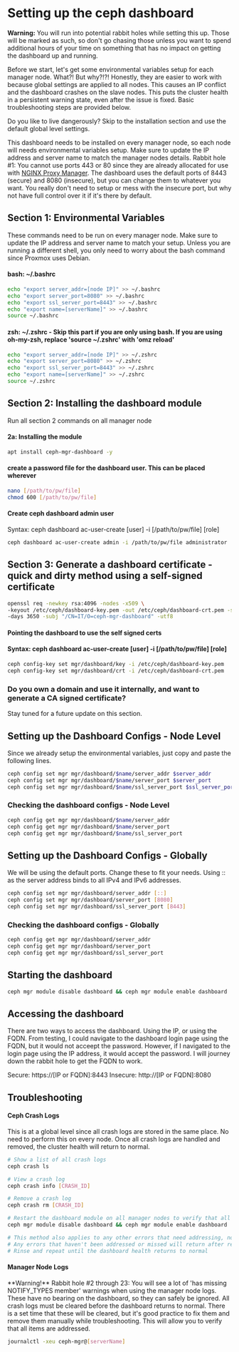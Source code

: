 <h1>Setting up the ceph dashboard</h1>

**Warning:** You will run into potential rabbit holes while setting this up. Those will be marked as such, so don't go chasing those unless you want to spend additional hours of your time on something that has no impact on getting the dashboard up and running.

Before we start, let's get some environmental variables setup for each manager node. What?! But why?!?! Honestly, they are easier to work with because global settings are applied to all nodes. This causes an IP conflict and the dashboard crashes on the slave nodes. This puts the cluster health in a persistent warning state, even after the issue is fixed. Basic troubleshooting steps are provided below. 

Do you like to live dangerously? Skip to the installation section and use the default global level settings. 

This dashboard needs to be installed on every manager node, so each node will needs environmental variables setup. Make sure to update the IP address and server name to match the manager nodes details. Rabbit hole #1: You cannot use ports 443 or 80 since they are already allocated for use with [NGINX Proxy Manager](https://pve.proxmox.com/wiki/Web_Interface_Via_Nginx_Proxy). The dashboard uses the default ports of 8443 (secure) and 8080 (insecure), but you can change them to whatever you want. You really don't need to setup or mess with the insecure port, but why not have full control over it if it's there by default.

<h2>Section 1: Environmental Variables</h2>
These commands need to be run on every manager node. Make sure to update the IP address and server name to match your setup. Unless you are running a different shell, you only need to worry about the bash command since Proxmox uses Debian. 

<h4>bash: ~/.bashrc</h4>

```bash
echo "export server_addr=[node IP]" >> ~/.bashrc
echo "export server_port=8080" >> ~/.bashrc
echo "export ssl_server_port=8443" >> ~/.bashrc
echo "export name=[serverName]" >> ~/.bashrc
source ~/.bashrc
```
<h4>zsh: ~/.zshrc - Skip this part if you are only using bash. If you are using oh-my-zsh, replace 'source ~/.zshrc' with 'omz reload'</h4>

```bash
echo "export server_addr=[node IP]" >> ~/.zshrc
echo "export server_port=8080" >> ~/.zshrc
echo "export ssl_server_port=8443" >> ~/.zshrc
echo "export name=[serverName]" >> ~/.zshrc
source ~/.zshrc
```

<h2>Section 2: Installing the dashboard module</h2>
Run all section 2 commands on all manager node

<h4>2a: Installing the module</h4>

```bash
apt install ceph-mgr-dashboard -y
```

<h4>create a password file for the dashboard user. This can be placed wherever</h4>

```bash
nano [/path/to/pw/file]
chmod 600 [/path/to/pw/file]
```
<h4>Create ceph dashboard admin user</h4>
Syntax: ceph dashboard ac-user-create [user] -i [/path/to/pw/file] [role]

```bash
ceph dashboard ac-user-create admin -i /path/to/pw/file administrator
```

<h2>Section 3: Generate a dashboard certificate - quick and dirty method using a self-signed certificate</h2>

```bash
openssl req -newkey rsa:4096 -nodes -x509 \
-keyout /etc/ceph/dashboard-key.pem -out /etc/ceph/dashboard-crt.pem -sha512 \
-days 3650 -subj "/CN=IT/O=ceph-mgr-dashboard" -utf8
```

<h4>Pointing the dashboard to use the self signed certs</h4>
<h4>Syntax: ceph dashboard ac-user-create [user] -i [/path/to/pw/file] [role]</h4>

```bash
ceph config-key set mgr/dashboard/key -i /etc/ceph/dashboard-key.pem
ceph config-key set mgr/dashboard/crt -i /etc/ceph/dashboard-crt.pem
```
<h3>Do you own a domain and use it internally, and want to generate a CA signed certificate?</h3>
Stay tuned for a future update on this section.

<H2>Setting up the Dashboard Configs - Node Level</H2>
Since we already setup the environmental variables, just copy and paste the following lines.

```bash
ceph config set mgr mgr/dashboard/$name/server_addr $server_addr
ceph config set mgr mgr/dashboard/$name/server_port $server_port
ceph config set mgr mgr/dashboard/$name/ssl_server_port $ssl_server_port
```

<h3>Checking the dashboard configs - Node Level </h3>

```bash
ceph config get mgr mgr/dashboard/$name/server_addr
ceph config get mgr mgr/dashboard/$name/server_port
ceph config get mgr mgr/dashboard/$name/ssl_server_port
```

<H2>Setting up the Dashboard Configs - Globally</H2>
We will be using the default ports. Change these to fit your needs. Using :: as the server address binds to all IPv4 and IPv6 addresses.

```bash
ceph config set mgr mgr/dashboard/server_addr [::]
ceph config set mgr mgr/dashboard/server_port [8080]
ceph config set mgr mgr/dashboard/ssl_server_port [8443]
```

<h3>Checking the dashboard configs - Globally </h3>

```bash
ceph config get mgr mgr/dashboard/server_addr
ceph config get mgr mgr/dashboard/server_port
ceph config get mgr mgr/dashboard/ssl_server_port
```
<h2>Starting the dashboard</h2>

```bash
ceph mgr module disable dashboard && ceph mgr module enable dashboard
```

<h2> Accessing the dashboard </h2>
There are two ways to access the dashboard. Using the IP, or using the FQDN. From testing, I could navigate to the dashboard login page using the FQDN, but it would not acceept the password. However, if I navigated to the login page using the IP address, it would accept the password. I will journey down the rabbit hole to get the FQDN to work. 

Secure: https://[IP or FQDN]:8443 
Insecure: http://[IP or FQDN]:8080

<h2>Troubleshooting</h2>
<h4>Ceph Crash Logs</h4>
This is at a global level since all crash logs are stored in the same place. No need to perform this on every node. Once all crash logs are handled and removed, the cluster health will return to normal.

```bash
# Show a list of all crash logs
ceph crash ls

# View a crash log
ceph crash info [CRASH_ID]

# Remove a crash log
ceph crash rm [CRASH_ID]

# Restart the dashboard module on all manager nodes to verify that all items were corrected
ceph mgr module disable dashboard && ceph mgr module enable dashboard

# This method also applies to any other errors that need addressing, not just the dashboard
# Any errors that haven't been addressed or missed will return after restarting the dashboard module
# Rinse and repeat until the dashboard health returns to normal
```

<h4>Manager Node Logs</h4>
**Warning!** Rabbit hole #2 through 23: You will see a lot of 'has missing NOTIFY_TYPES member' warnings when using the manager node logs. These have no bearing on the dashboard, so they can safely be ignored. All crash logs must be cleared before the dashboard returns to normal. There is a set time that these will be cleared, but it's good practice to fix them and remove them manually while troubleshooting. This will allow you to verify that all items are addressed. 

```bash
journalctl -xeu ceph-mgr@[serverName]
```
